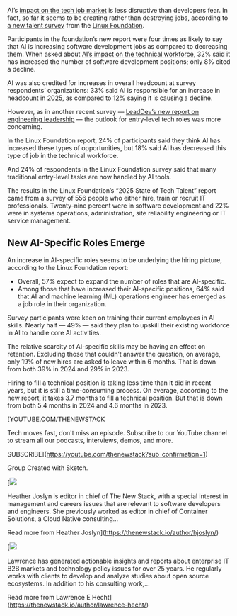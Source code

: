 AI’s [impact on the tech job market](https://thenewstack.io/ai-will-steal-developer-jobs-but-not-how-you-think/) is less disruptive than developers fear. In fact, so far it seems to be creating rather than destroying jobs, according to [a new talent survey](https://www.linuxfoundation.org/research/open-source-jobs-report-2025) from the [Linux Foundation](https://training.linuxfoundation.org/training/course-catalog/?utm_content=inline+mention).

Participants in the foundation’s new report were four times as likely to say that AI is increasing software development jobs as compared to decreasing them. When asked about [AI’s impact on the technical workforce](https://thenewstack.io/the-field-cto-view-ai-vibe-coding-and-developer-skillsets/), 32% said it has increased the number of software development positions; only 8% cited a decline.

AI was also credited for increases in overall headcount at survey respondents’ organizations: 33% said AI is responsible for an increase in headcount in 2025, as compared to 12% saying it is causing a decline.

However, as in another recent survey — [LeadDev’s new report on engineering leadership](https://thenewstack.io/tech-hiring-improves-but-managers-overworked-says-report/) — the outlook for entry-level tech roles was more concerning.

In the Linux Foundation report, 24% of participants said they think AI has increased these types of opportunities, but 18% said AI has decreased this type of job in the technical workforce.

And 24% of respondents in the Linux Foundation survey said that many traditional entry-level tasks are now handled by AI tools.

The results in the Linux Foundation’s “2025 State of Tech Talent” report came from a survey of 556 people who either hire, train or recruit IT professionals. Twenty-nine percent were in software development and 22% were in systems operations, administration, site reliability engineering or IT service management.

## New AI-Specific Roles Emerge

An increase in AI-specific roles seems to be underlying the hiring picture, according to the Linux Foundation report:

* Overall, 57% expect to expand the number of roles that are AI-specific.
* Among those that have increased their AI-specific positions, 64% said that AI and machine learning (ML) operations engineer has emerged as a job role in their organization.

Survey participants were keen on training their current employees in AI skills. Nearly half — 49% — said they plan to upskill their existing workforce in AI to handle core AI activities.

The relative scarcity of AI-specific skills may be having an effect on retention. Excluding those that couldn’t answer the question, on average, only 19% of new hires are asked to leave within 6 months. That is down from both 39% in 2024 and 29% in 2023.

Hiring to fill a technical position is taking less time than it did in recent years, but it is still a time-consuming process. On average, according to the new report, it takes 3.7 months to fill a technical position. But that is down from both 5.4 months in 2024 and 4.6 months in 2023.

[YOUTUBE.COM/THENEWSTACK

Tech moves fast, don't miss an episode. Subscribe to our YouTube
channel to stream all our podcasts, interviews, demos, and more.

SUBSCRIBE](https://youtube.com/thenewstack?sub_confirmation=1)

Group
Created with Sketch.

[![](https://cdn.thenewstack.io/media/2022/09/7bbd1cfd-cropped-4b732d2f-heatherjoslyn.jpg)

Heather Joslyn is editor in chief of The New Stack, with a special interest in management and careers issues that are relevant to software developers and engineers. She previously worked as editor in chief of Container Solutions, a Cloud Native consulting...

Read more from Heather Joslyn](https://thenewstack.io/author/hjoslyn/)

[![](https://cdn.thenewstack.io/media/2019/12/9ff0b1e6-10151933_10152177821503751_7909413115039304012_n-e1576180311132.jpg)

Lawrence has generated actionable insights and reports about enterprise IT B2B markets and technology policy issues for over 25 years. He regularly works with clients to develop and analyze studies about open source ecosystems. In addition to his consulting work,...

Read more from Lawrence E Hecht](https://thenewstack.io/author/lawrence-hecht/)